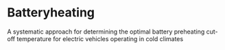 # Batteryheating
A systematic approach for determining the optimal battery preheating cut-off temperature for electric vehicles operating in cold climates
